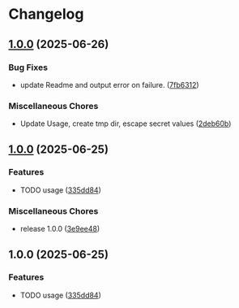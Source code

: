# Changelog

## [1.0.0](https://github.com/CruGlobal/secrets-lambda-extension/compare/v1.0.0...v1.0.0) (2025-06-26)


### Bug Fixes

* update Readme and output error on failure. ([7fb6312](https://github.com/CruGlobal/secrets-lambda-extension/commit/7fb63129e9e1b78e14562049392fc72eab8afecc))


### Miscellaneous Chores

* Update Usage, create tmp dir, escape secret values ([2deb60b](https://github.com/CruGlobal/secrets-lambda-extension/commit/2deb60b4650b39e324735a810917178a2cb8a458))

## [1.0.0](https://github.com/CruGlobal/secrets-lambda-extension/compare/v1.0.0...v1.0.0) (2025-06-25)


### Features

* TODO usage ([335dd84](https://github.com/CruGlobal/secrets-lambda-extension/commit/335dd84a41fddc68922f7e37fa977e7f85217386))


### Miscellaneous Chores

* release 1.0.0 ([3e9ee48](https://github.com/CruGlobal/secrets-lambda-extension/commit/3e9ee48fb02f493483981933cf18e6c2061d5718))

## 1.0.0 (2025-06-25)


### Features

* TODO usage ([335dd84](https://github.com/CruGlobal/secrets-lambda-extension/commit/335dd84a41fddc68922f7e37fa977e7f85217386))
